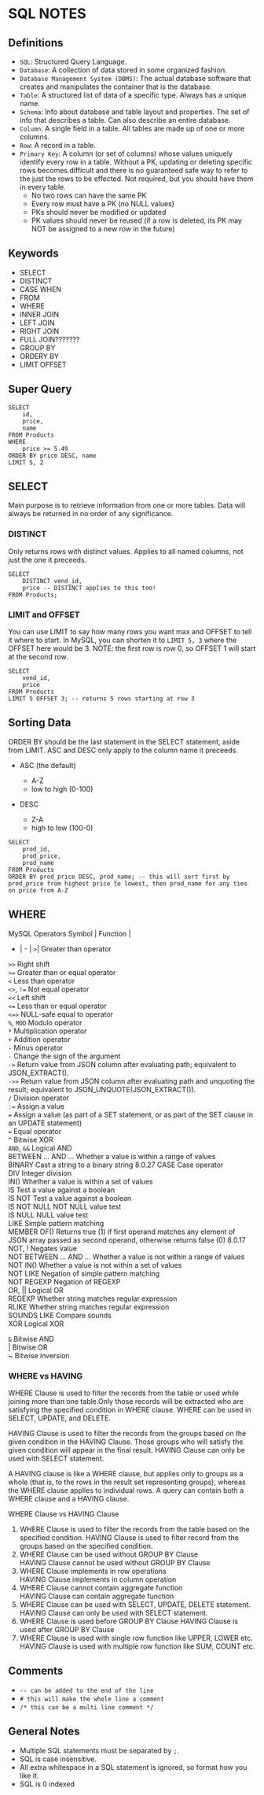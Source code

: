 # SQL NOTES

## Definitions

- `SQL`: Structured Query Language.
- `Database`: A collection of data stored in some organized fashion.
- `Database Management System (DBMS)`: The actual database software that creates and manipulates the container that is the database.
- `Table`: A structured list of data of a specific type. Always has a unique name. 
- `Schema`: Info about database and table layout and properties. The set of info that describes a table. Can also describe an entire database.
- `Column`: A single field in a table. All tables are made up of one or more columns.
- `Row`: A record in a table.
- `Primary Key`: A column (or set of columns) whose values uniquely identify every row in a table. Without a PK, updating or deleting specific rows becomes difficult and there is no guaranteed safe way to refer to the just the rows to be effected. Not required, but you should have them in every table.
    - No two rows can have the same PK
    - Every row must have a PK (no NULL values)
    - PKs should never be modified or updated
    - PK values should never be reused (if a row is deleted, its PK may NOT be assigned to a new row in the future)

## Keywords

- SELECT
- DISTINCT
- CASE WHEN
- FROM
- WHERE
- INNER JOIN
- LEFT JOIN
- RIGHT JOIN
- FULL JOIN???????
- GROUP BY
- ORDERY BY
- LIMIT OFFSET

## Super Query

```
SELECT
    id,
    price,
    name
FROM Products
WHERE
    price >= 5.49
ORDER BY price DESC, name
LIMIT 5, 2
```

## SELECT

Main purpose is to retrieve information from one or more tables. Data will always be returned in no order of any significance.

### DISTINCT

Only returns rows with distinct values. Applies to all named columns, not just the one it preceeds.

```
SELECT
    DISTINCT vend_id,
    price -- DISTINCT applies to this too!
FROM Products;
```

### LIMIT and OFFSET

You can use LIMIT to say how many rows you want max and OFFSET to tell it where to start. 
In MySQL, you can shorten it to `LIMIT 5, 3` where the OFFSET here would be 3.
NOTE: the first row is row 0, so OFFSET 1 will start at the second row.

```
SELECT
    vend_id,
    price
FROM Products
LIMIT 5 OFFSET 3; -- returns 5 rows starting at row 3
```

## Sorting Data

ORDER BY should be the last statement in the SELECT statement, aside from LIMIT.
ASC and DESC only apply to the column name it preceeds.

- ASC (the default)
    - A-Z
    - low to high (0-100)

- DESC
    - Z-A
    - high to low (100-0)

```
SELECT
    prod_id,
    prod_price,
    prod_name
FROM Products
ORDER BY prod_price DESC, prod_name; -- this will sort first by prod_price from highest price to lowest, then prod_name for any ties on price from A-Z
```

## WHERE

MySQL Operators
Symbol | Function |
- | - |
`>`|   Greater than operator
		
`>>`	    Right shift		
`>=`	    Greater than or equal operator		
`<`	        Less than operator		
`<>`, `!=`	Not equal operator		
`<<`	    Left shift		
`<=`	    Less than or equal operator		
`<=>`	    NULL-safe equal to operator		
`%`, `MOD`	Modulo operator		
`*`	        Multiplication operator		
`+`	        Addition operator		
`-`	        Minus operator		
`-`	        Change the sign of the argument		
`->`	    Return value from JSON column after evaluating path; equivalent to JSON_EXTRACT().		
`->>`	    Return value from JSON column after evaluating path and unquoting the result; equivalent to JSON_UNQUOTE(JSON_EXTRACT()).		
`/`	        Division operator		
`:=`	    Assign a value		
`=`	        Assign a value (as part of a SET statement, or as part of the SET clause in an UPDATE statement)		
`=`	        Equal operator		
`^`	        Bitwise XOR		
`AND`, `&&`	Logical AND		
BETWEEN ... AND ...	Whether a value is within a range of values		
BINARY	Cast a string to a binary string		8.0.27
CASE	Case operator		
DIV	Integer division		
IN()	Whether a value is within a set of values		
IS	Test a value against a boolean		
IS NOT	Test a value against a boolean		
IS NOT NULL	NOT NULL value test		
IS NULL	NULL value test		
LIKE	Simple pattern matching		
MEMBER OF()	Returns true (1) if first operand matches any element of JSON array passed as second operand, otherwise returns false (0)	8.0.17	
NOT, !	Negates value		
NOT BETWEEN ... AND ...	Whether a value is not within a range of values		
NOT IN()	Whether a value is not within a set of values		
NOT LIKE	Negation of simple pattern matching		
NOT REGEXP	Negation of REGEXP		
OR, ||	Logical OR		
REGEXP	Whether string matches regular expression		
RLIKE	Whether string matches regular expression		
SOUNDS LIKE	Compare sounds		
XOR	Logical XOR		

`&`	        Bitwise AND		
|	Bitwise OR		
~	Bitwise inversion

### WHERE vs HAVING

WHERE Clause is used to filter the records from the table or used while joining more than one table.Only those records will be extracted who are satisfying the specified condition in WHERE clause. WHERE can be used in SELECT, UPDATE, and DELETE. 

HAVING Clause is used to filter the records from the groups based on the given condition in the HAVING Clause. Those groups who will satisfy the given condition will appear in the final result. HAVING Clause can only be used 
with SELECT statement. 

A HAVING clause is like a WHERE clause, but applies only to groups as a whole (that is, to the rows in the result set representing groups), whereas the WHERE clause applies to individual rows. A query can contain both a WHERE clause and a HAVING clause. 

WHERE Clause vs HAVING Clause
1.	WHERE Clause is used to filter the records from the table based on the specified condition.	
    HAVING Clause is used to filter record from the groups based on the specified condition.
2.	WHERE Clause can be used without GROUP BY Clause	
    HAVING Clause cannot be used without GROUP BY Clause
3.	WHERE Clause implements in row operations	
    HAVING Clause implements in column operation
4.	WHERE Clause cannot contain aggregate function	
    HAVING Clause can contain aggregate function
5.	WHERE Clause can be used with SELECT, UPDATE, DELETE statement.	
    HAVING Clause can only be used with SELECT statement.
6.	WHERE Clause is used before GROUP BY Clause	
    HAVING Clause is used after GROUP BY Clause
7.	WHERE Clause is used with single row function like UPPER, LOWER etc.	
    HAVING Clause is used with multiple row function like SUM, COUNT etc.

## Comments
- `-- can be added to the end of the line`
- `# this will make the whole line a comment`
- `/* this can be a multi line comment */`

## General Notes

- Multiple SQL statements must be separated by `;`.
- SQL is case insensitive.
- All extra whitespace in a SQL statement is ignored, so format how you like it.
- SQL is 0 indexed
